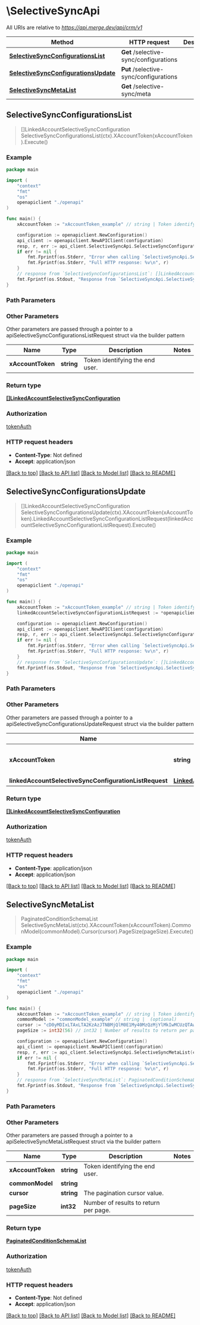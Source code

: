 # \SelectiveSyncApi

All URIs are relative to *https://api.merge.dev/api/crm/v1*

Method | HTTP request | Description
------------- | ------------- | -------------
[**SelectiveSyncConfigurationsList**](SelectiveSyncApi.md#SelectiveSyncConfigurationsList) | **Get** /selective-sync/configurations | 
[**SelectiveSyncConfigurationsUpdate**](SelectiveSyncApi.md#SelectiveSyncConfigurationsUpdate) | **Put** /selective-sync/configurations | 
[**SelectiveSyncMetaList**](SelectiveSyncApi.md#SelectiveSyncMetaList) | **Get** /selective-sync/meta | 



## SelectiveSyncConfigurationsList

> []LinkedAccountSelectiveSyncConfiguration SelectiveSyncConfigurationsList(ctx).XAccountToken(xAccountToken).Execute()





### Example

```go
package main

import (
    "context"
    "fmt"
    "os"
    openapiclient "./openapi"
)

func main() {
    xAccountToken := "xAccountToken_example" // string | Token identifying the end user.

    configuration := openapiclient.NewConfiguration()
    api_client := openapiclient.NewAPIClient(configuration)
    resp, r, err := api_client.SelectiveSyncApi.SelectiveSyncConfigurationsList(context.Background()).XAccountToken(xAccountToken).Execute()
    if err != nil {
        fmt.Fprintf(os.Stderr, "Error when calling `SelectiveSyncApi.SelectiveSyncConfigurationsList``: %v\n", err)
        fmt.Fprintf(os.Stderr, "Full HTTP response: %v\n", r)
    }
    // response from `SelectiveSyncConfigurationsList`: []LinkedAccountSelectiveSyncConfiguration
    fmt.Fprintf(os.Stdout, "Response from `SelectiveSyncApi.SelectiveSyncConfigurationsList`: %v\n", resp)
}
```

### Path Parameters



### Other Parameters

Other parameters are passed through a pointer to a apiSelectiveSyncConfigurationsListRequest struct via the builder pattern


Name | Type | Description  | Notes
------------- | ------------- | ------------- | -------------
 **xAccountToken** | **string** | Token identifying the end user. | 

### Return type

[**[]LinkedAccountSelectiveSyncConfiguration**](LinkedAccountSelectiveSyncConfiguration.md)

### Authorization

[tokenAuth](../README.md#tokenAuth)

### HTTP request headers

- **Content-Type**: Not defined
- **Accept**: application/json

[[Back to top]](#) [[Back to API list]](../README.md#documentation-for-api-endpoints)
[[Back to Model list]](../README.md#documentation-for-models)
[[Back to README]](../README.md)


## SelectiveSyncConfigurationsUpdate

> []LinkedAccountSelectiveSyncConfiguration SelectiveSyncConfigurationsUpdate(ctx).XAccountToken(xAccountToken).LinkedAccountSelectiveSyncConfigurationListRequest(linkedAccountSelectiveSyncConfigurationListRequest).Execute()





### Example

```go
package main

import (
    "context"
    "fmt"
    "os"
    openapiclient "./openapi"
)

func main() {
    xAccountToken := "xAccountToken_example" // string | Token identifying the end user.
    linkedAccountSelectiveSyncConfigurationListRequest := *openapiclient.NewLinkedAccountSelectiveSyncConfigurationListRequest([]openapiclient.LinkedAccountSelectiveSyncConfigurationRequest{*openapiclient.NewLinkedAccountSelectiveSyncConfigurationRequest([]openapiclient.LinkedAccountConditionRequest{*openapiclient.NewLinkedAccountConditionRequest("ConditionSchemaId_example", "Operator_example", interface{}(123))})}) // LinkedAccountSelectiveSyncConfigurationListRequest | 

    configuration := openapiclient.NewConfiguration()
    api_client := openapiclient.NewAPIClient(configuration)
    resp, r, err := api_client.SelectiveSyncApi.SelectiveSyncConfigurationsUpdate(context.Background()).XAccountToken(xAccountToken).LinkedAccountSelectiveSyncConfigurationListRequest(linkedAccountSelectiveSyncConfigurationListRequest).Execute()
    if err != nil {
        fmt.Fprintf(os.Stderr, "Error when calling `SelectiveSyncApi.SelectiveSyncConfigurationsUpdate``: %v\n", err)
        fmt.Fprintf(os.Stderr, "Full HTTP response: %v\n", r)
    }
    // response from `SelectiveSyncConfigurationsUpdate`: []LinkedAccountSelectiveSyncConfiguration
    fmt.Fprintf(os.Stdout, "Response from `SelectiveSyncApi.SelectiveSyncConfigurationsUpdate`: %v\n", resp)
}
```

### Path Parameters



### Other Parameters

Other parameters are passed through a pointer to a apiSelectiveSyncConfigurationsUpdateRequest struct via the builder pattern


Name | Type | Description  | Notes
------------- | ------------- | ------------- | -------------
 **xAccountToken** | **string** | Token identifying the end user. | 
 **linkedAccountSelectiveSyncConfigurationListRequest** | [**LinkedAccountSelectiveSyncConfigurationListRequest**](LinkedAccountSelectiveSyncConfigurationListRequest.md) |  | 

### Return type

[**[]LinkedAccountSelectiveSyncConfiguration**](LinkedAccountSelectiveSyncConfiguration.md)

### Authorization

[tokenAuth](../README.md#tokenAuth)

### HTTP request headers

- **Content-Type**: application/json
- **Accept**: application/json

[[Back to top]](#) [[Back to API list]](../README.md#documentation-for-api-endpoints)
[[Back to Model list]](../README.md#documentation-for-models)
[[Back to README]](../README.md)


## SelectiveSyncMetaList

> PaginatedConditionSchemaList SelectiveSyncMetaList(ctx).XAccountToken(xAccountToken).CommonModel(commonModel).Cursor(cursor).PageSize(pageSize).Execute()





### Example

```go
package main

import (
    "context"
    "fmt"
    "os"
    openapiclient "./openapi"
)

func main() {
    xAccountToken := "xAccountToken_example" // string | Token identifying the end user.
    commonModel := "commonModel_example" // string |  (optional)
    cursor := "cD0yMDIxLTAxLTA2KzAzJTNBMjQlM0E1My40MzQzMjYlMkIwMCUzQTAw" // string | The pagination cursor value. (optional)
    pageSize := int32(56) // int32 | Number of results to return per page. (optional)

    configuration := openapiclient.NewConfiguration()
    api_client := openapiclient.NewAPIClient(configuration)
    resp, r, err := api_client.SelectiveSyncApi.SelectiveSyncMetaList(context.Background()).XAccountToken(xAccountToken).CommonModel(commonModel).Cursor(cursor).PageSize(pageSize).Execute()
    if err != nil {
        fmt.Fprintf(os.Stderr, "Error when calling `SelectiveSyncApi.SelectiveSyncMetaList``: %v\n", err)
        fmt.Fprintf(os.Stderr, "Full HTTP response: %v\n", r)
    }
    // response from `SelectiveSyncMetaList`: PaginatedConditionSchemaList
    fmt.Fprintf(os.Stdout, "Response from `SelectiveSyncApi.SelectiveSyncMetaList`: %v\n", resp)
}
```

### Path Parameters



### Other Parameters

Other parameters are passed through a pointer to a apiSelectiveSyncMetaListRequest struct via the builder pattern


Name | Type | Description  | Notes
------------- | ------------- | ------------- | -------------
 **xAccountToken** | **string** | Token identifying the end user. | 
 **commonModel** | **string** |  | 
 **cursor** | **string** | The pagination cursor value. | 
 **pageSize** | **int32** | Number of results to return per page. | 

### Return type

[**PaginatedConditionSchemaList**](PaginatedConditionSchemaList.md)

### Authorization

[tokenAuth](../README.md#tokenAuth)

### HTTP request headers

- **Content-Type**: Not defined
- **Accept**: application/json

[[Back to top]](#) [[Back to API list]](../README.md#documentation-for-api-endpoints)
[[Back to Model list]](../README.md#documentation-for-models)
[[Back to README]](../README.md)

